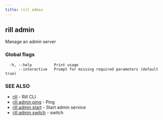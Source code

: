 ```yaml
---
title: rill admin
---
```

## rill admin

Manage an admin server

### Global flags

```
  -h, --help          Print usage
      --interactive   Prompt for missing required parameters (default true)
```

### SEE ALSO

* [rill](../cli.md)	 - Rill CLI
* [rill admin ping](ping.md)	 - Ping
* [rill admin start](start.md)	 - Start admin service
* [rill admin switch](switch.md)	 - switch

